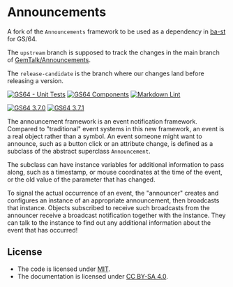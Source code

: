 # Announcements

A fork of the `Announcements` framework to be used as a dependency in [ba-st](https://github.com/ba-st)
for GS/64.

The `upstream` branch is supposed to track the changes in
the main branch of [GemTalk/Announcements](https://github.com/GemTalk/Announcements).

The `release-candidate` is the branch where our changes land before releasing a version.

[![GS64 - Unit Tests](https://github.com/ba-st-dependencies/Announcements/actions/workflows/unit-tests-gs64.yml/badge.svg)](https://github.com/ba-st-dependencies/Announcements/actions/workflows/unit-tests-gs64.yml)
[![GS64 Components](https://github.com/ba-st-dependencies/Announcements/actions/workflows/loading-gs64-components.yml/badge.svg)](https://github.com/ba-st-dependencies/Announcements/actions/workflows/loading-gs64-components.yml)
[![Markdown Lint](https://github.com/ba-st-dependencies/Announcements/actions/workflows/markdown-lint.yml/badge.svg)](https://github.com/ba-st-dependencies/Announcements/actions/workflows/markdown-lint.yml)

[![GS64 3.7.0](https://img.shields.io/badge/GS64-3.7.0-informational)](https://gemtalksystems.com/products/gs64/)
[![GS64 3.7.1](https://img.shields.io/badge/GS64-3.7.1-informational)](https://gemtalksystems.com/products/gs64/)

The announcement framework is an event notification framework. Compared to "traditional"
event systems in this new framework, an event is a real object rather than a symbol.
An event someone might want to announce, such as a button click or an attribute
change, is defined as a subclass of the abstract superclass `Announcement`.

The subclass can have instance variables for additional information to pass along,
such as a timestamp, or mouse coordinates at the time of the event, or the old
value of the parameter that has changed.

To signal the actual occurrence of an event, the "announcer" creates and configures
an instance of an appropriate announcement, then broadcasts that instance.
Objects subscribed to receive such broadcasts from the announcer receive a broadcast
notification together with the instance. They can talk to the instance to find
out any additional information about the event that has occurred!

## License

- The code is licensed under [MIT](LICENSE).
- The documentation is licensed under [CC BY-SA 4.0](http://creativecommons.org/licenses/by-sa/4.0/).
